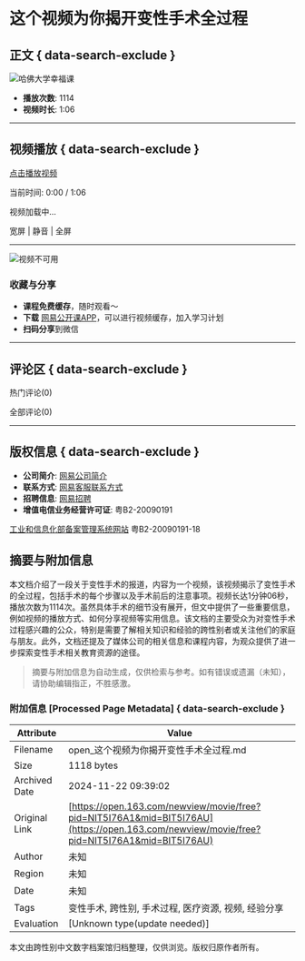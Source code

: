 # 这个视频为你揭开变性手术全过程

## 正文 { data-search-exclude }


![哈佛大学幸福课](https://open-image.ws.126.net/open-h5uploadfile/head-logo-190916.png)

- **播放次数**: 1114
- **视频时长**: 1:06

---

## 视频播放 { data-search-exclude }

[点击播放视频](javascript:void(0))

当前时间: 0:00 / 1:06

视频加载中...

宽屏 | 静音 | 全屏

---

![视频不可用](http://dingyue.ws.126.net/rumYUMmDPYmkUlxIJZ20nWkYVCwhiYYXb8cI58GzyuMOx1492157748370.jpg)

### 收藏与分享

- **课程免费缓存**，随时观看～
- **下载** [网易公开课APP](javascript:void(0))，可以进行视频缓存，加入学习计划
- **扫码分享**到微信

---

## 评论区 { data-search-exclude }

热门评论(0)

全部评论(0)

---

## 版权信息 { data-search-exclude }

- **公司简介**: [网易公司简介](http://gb.corp.163.com/gb/about/overview.html)
- **联系方式**: [网易客服联系方式](http://gb.corp.163.com/gb/contactus.html)
- **招聘信息**: [网易招聘](https://hr.163.com)
- **增值电信业务经营许可证**: 粤B2-20090191

[工业和信息化部备案管理系统网站](https://beian.miit.gov.cn/#/Integrated/index) 粤B2-20090191-18

## 摘要与附加信息

<!-- tcd_abstract -->
本文档介绍了一段关于变性手术的报道，内容为一个视频，该视频揭示了变性手术的全过程，包括手术的每个步骤以及手术前后的注意事项。视频长达1分钟06秒，播放次数为1114次。虽然具体手术的细节没有展开，但文中提供了一些重要信息，例如视频的播放方式、如何分享视频等实用信息。该文档的主要受众为对变性手术过程感兴趣的公众，特别是需要了解相关知识和经验的跨性别者或关注他们的家庭与朋友。此外，文档还提及了媒体公司的相关信息和课程内容，为观众提供了进一步探索变性手术相关教育资源的途径。
<!-- tcd_abstract_end -->

> 摘要与附加信息为自动生成，仅供检索与参考。如有错误或遗漏（未知），请协助编辑指正，不胜感激。

### 附加信息 [Processed Page Metadata] { data-search-exclude }

| Attribute       | Value                                  |
|-----------------|----------------------------------------|
| Filename        | open_这个视频为你揭开变性手术全过程.md                             |
| Size            | 1118 bytes                           |
| Archived Date   | 2024-11-22 09:39:02                             |
| Original Link   | [https://open.163.com/newview/movie/free?pid=NIT5I76A1&mid=BIT5I76AU](https://open.163.com/newview/movie/free?pid=NIT5I76A1&mid=BIT5I76AU)                       |
| Author          | 未知                               |
| Region          | 未知                               |
| Date            | 未知                                 |
| Tags            | 变性手术, 跨性别, 手术过程, 医疗资源, 视频, 经验分享                                 |
| Evaluation            | [Unknown type(update needed)]                                 |
<!-- tcd_table_end -->

本文由跨性别中文数字档案馆归档整理，仅供浏览。版权归原作者所有。

